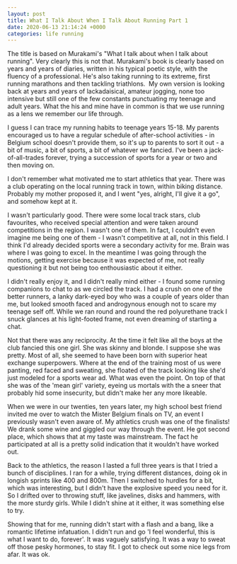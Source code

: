 ```yaml
---
layout: post
title: What I Talk About When I Talk About Running Part 1 
date: 2020-06-13 21:14:24 +0000
categories: life running
---
```

The title is based on Murakami's "What I talk about when I talk about running". Very clearly this is not that. Murakami's book is clearly based on years and years of diaries, written in his typical poetic style, with the fluency of a professional. He's also taking running to its extreme, first running marathons and then tackling triathlons.  My own version is looking back at years and years of lackadaisical, amateur jogging, none too intensive but still one of the few constants punctuating my teenage and adult years. What the his and mine have in common is that we use running as a lens we remember our life through.

I guess I can trace my running habits to teenage years 15-18. My parents encouraged us to have a regular schedule of after-school activities - in Belgium school doesn't provide them, so it's up to parents to sort it out - a bit of music, a bit of sports, a bit of whatever we fancied. I've been a jack-of-all-trades forever, trying a succession of sports for a year or two and then moving on.

I don't remember what motivated me to start athletics that year. There was a club operating on the local running track in town, within biking distance. Probably my mother proposed it, and I went "yes, alright, I'll give it a go", and somehow kept at it.

I wasn't particularly good. There were some local track stars, club favourites, who received special attention and were taken around competitions in the region. I wasn't one of them. In fact, I couldn't even imagine me being one of them - I wasn't competitive at all, not in this field. I think I'd already decided sports were a secondary activity for me.  Brain was where I was going to excel. In the meantime I was going through the motions, getting exercise because it was expected of me, not really questioning it but not being too enthousiastic about it either.

I didn't really enjoy it, and I didn't really mind either - I found some running companions to chat to as we circled the track. I had a crush on one of the better runners, a lanky dark-eyed boy who was a couple of years older than me, but looked smooth faced and androgynous enough not to scare my teenage self off. While we ran round and round the red polyurethane track I snuck glances at his light-footed frame, not even dreaming of starting a chat.

Not that there was any reciprocity. At the time it felt like all the boys at the club fancied this one girl. She was skinny and blonde. I suppose she was pretty. Most of all, she seemed to have been born with superior heat exchange superpowers. Where at the end of the training most of us were panting, red faced and sweating, she floated of the track looking like she'd just modeled for a sports wear ad. What was even the point. On top of that she was of the 'mean girl' variety, eyeing us mortals with the a sneer that probably hid some insecurity, but didn't make her any more likeable.

When we were in our twenties, ten years later, my high school best friend invited me over to watch the Mister Belgium finals on TV, an event I previously wasn't even aware of. My athletics crush was one of the finalists! We drank some wine and giggled our way through the event. He got second place, which shows that at my taste was mainstream. The fact he participated at all is a pretty solid indication that it wouldn't have worked out.

Back to the athletics, the reason I lasted a full three years is that I tried a bunch of disciplines. I ran for a while, trying different distances, doing ok in longish sprints like 400 and 800m. Then I switched to hurdles for a bit, which was interesting, but I didn't have the explosive speed you need for it. So I drifted over to throwing stuff, like javelines, disks and hammers, with the more sturdy girls. While I didn't shine at it either, it was something else to try.

Showing that for me, running didn't start with a flash and a bang, like a romantic lifetime infatuation. I didn't run and go 'I feel wonderful, this is what I want to do, forever'. It was vaguely satisfying. It was a way to sweat off those pesky hormones, to stay fit. I got to check out some nice legs from afar. It was ok.
